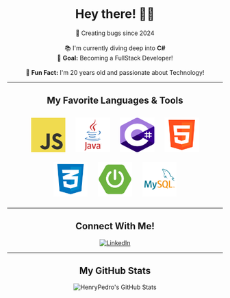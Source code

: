 <h1 align="center">Hey there! 👋🏻</h1>

<p align="center">
  🐞 Creating bugs since 2024
  <br><br>
  📚 I'm currently diving deep into <b>C#</b>
  <br>
  🎯 <b>Goal:</b> Becoming a FullStack Developer!
  <br><br>
  🎲 <b>Fun Fact:</b> I'm 20 years old and passionate about Technology!
</p>

---

<h2 align="center">My Favorite Languages & Tools</h2>
<p align="center">
  <img src="https://raw.githubusercontent.com/HenryPedro/HenryPedro/refs/heads/main/images/JavaScript-logo.png" alt="JavaScript" width="80" height="80" style="margin: 10px;">
  <img src="https://raw.githubusercontent.com/HenryPedro/HenryPedro/refs/heads/main/images/java-logo-1.png" alt="Java" width="80" height="80" style="margin: 10px;">
  <img src="https://raw.githubusercontent.com/HenryPedro/HenryPedro/89a5d19409ebb3584e581651c21296a5fc33034a/images/c-sharp-c-icon-912x1024-j3yidw37.png" alt="C#" width="80" height="80" style="margin: 10px;">
  <img src="https://raw.githubusercontent.com/HenryPedro/HenryPedro/refs/heads/main/images/logo-html-5-1024.png" alt="HTML5" width="80" height="80" style="margin: 10px;">
  <img src="https://raw.githubusercontent.com/HenryPedro/HenryPedro/refs/heads/main/images/logo-css-3-2048.png" alt="CSS3" width="80" height="80" style="margin: 10px;">
  <img src="https://raw.githubusercontent.com/HenryPedro/HenryPedro/refs/heads/main/images/spring-boot-project-logo.png" alt="Spring Boot" width="80" height="80" style="margin: 10px;">
  <img src="https://raw.githubusercontent.com/HenryPedro/HenryPedro/refs/heads/main/images/mysql-4096.png" alt="MySQL" width="80" height="80" style="margin: 10px;">  
  </p>

---

<h2 align="center">Connect With Me!</h2>

<p align="center">
  <a href="https://www.linkedin.com/in/pedroalmeida01/" target="_blank">
    <img src="https://img.shields.io/badge/LinkedIn-0077B5?style=for-the-badge&logo=linkedin&logoColor=white" alt="LinkedIn">
  </a>
  </p>

---

<h2 align="center">My GitHub Stats</h2>

<p align="center">
  <img src="https://github-readme-stats.vercel.app/api?username=HenryPedro&show_icons=true&theme=dark" alt="HenryPedro's GitHub Stats"/>
  </p>
